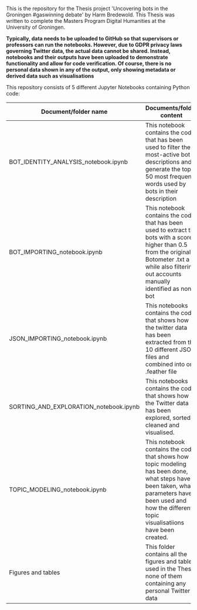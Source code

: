 This is the repository for the Thesis project 'Uncovering bots in the Groningen #gaswinning debate' by Harm Bredewold. This Thesis was written to complete the Masters Program Digital Humanities at the University of Groningen.

**Typically, data needs to be uploaded to GitHub so that supervisors or professors can run the notebooks. However, due to GDPR privacy laws governing Twitter data, the actual data cannot be shared. Instead, notebooks and their outputs have been uploaded to demonstrate functionality and allow for code verification. Of course, there is no personal data shown in any of the output, only showing metadata or derived data such as visualisations**

This repository consists of 5 different Jupyter Notebooks containing Python code: 




| Document/folder name | Documents/folder content |
| --------------- | --------------- |
| BOT_IDENTITY_ANALYSIS_notebook.ipynb   | This notebook contains the code that has been used to filter the most-active bot descriptions and generate the top 50 most frequent words used by bots in their description  |
| BOT_IMPORTING_notebook.ipynb  | This notebook contains the code that has been used to extract the bots with a score higher than 0.5 from the original Botometer .txt a while also filtering out accounts manually identified as non-bot  |
| JSON_IMPORTING_notebook.ipynb | This notebooks contains the code that shows how the twitter data has been extracted from the 10 different JSON files and combined into one .feather file   |
| SORTING_AND_EXPLORATION_notebook.ipynb   | This notebooks contains the code that shows how the Twitter data has been explored, sorted, cleaned and visualised.   |
| TOPIC_MODELING_notebook.ipynb  | This notebook contains the code that shows how topic modeling has been done, what steps have been taken, what parameters have been used and how the different topic visualisatiions have been created.    |
|  Figures and tables  | This folder contains all the figures and tables used in the Thesis, none of them containing any personal Twitter data |

